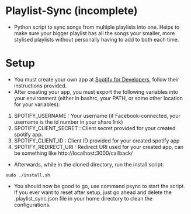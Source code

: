 # Playlist-Sync (incomplete)

- Python script to sync songs from multiple playlists into one. Helps to make sure your
bigger playlist has all the songs your smaller, more stylised playlists without 
personally having to add to both each time. 

# Setup

- You must create your own app at [Spotify for Developers](https://developer.spotify.com/), follow their instructions provided.
- After creating your app, you must export the following variables into your environment 
(either in bashrc, your PATH, or some other location for your variables): 
1. SPOTIFY_USERNAME : Your username (if Facebook-connected, your username is the id number in your share link)
2. SPOTIFY_CLIENT_SECRET : Client secret provided for your created spotify app.
3. SPOTIFY_CLIENT_ID : Client ID provided for your created spotify app
4. SPOTIFY_REDIRECT_URI : Redirect URI used for your created app, can be something like http://localhost:3000/callback/

- Afterwards, while in the cloned directory, run the install script: 

`sudo ./install.sh`

* You should now be good to go, use command psync to start the script. If you ever want to reset after setup, 
just go ahead and delete the .playlist_sync.json file in your home directory to clean the configurations.
